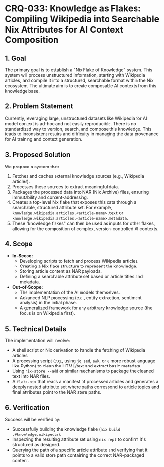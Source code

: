 # CRQ-033: Knowledge as Flakes: Compiling Wikipedia into Searchable Nix Attributes for AI Context Composition

## 1. Goal

The primary goal is to establish a "Nix Flake of Knowledge" system. This system will process unstructured information, starting with Wikipedia articles, and compile it into a structured, searchable format within the Nix ecosystem. The ultimate aim is to create composable AI contexts from this knowledge base.

## 2. Problem Statement

Currently, leveraging large, unstructured datasets like Wikipedia for AI model context is ad-hoc and not easily reproducible. There is no standardized way to version, search, and compose this knowledge. This leads to inconsistent results and difficulty in managing the data provenance for AI training and context generation.

## 3. Proposed Solution

We propose a system that:

1.  Fetches and caches external knowledge sources (e.g., Wikipedia articles).
2.  Processes these sources to extract meaningful data.
3.  Packages the processed data into NAR (Nix Archive) files, ensuring immutability and content-addressing.
4.  Creates a top-level Nix flake that exposes this data through a searchable, structured attribute set. For example, `knowledge.wikipedia.articles.<article-name>.text` or `knowledge.wikipedia.articles.<article-name>.metadata`.
5.  These "knowledge flakes" can then be used as inputs for other flakes, allowing for the composition of complex, version-controlled AI contexts.

## 4. Scope

*   **In-Scope:**
    *   Developing scripts to fetch and process Wikipedia articles.
    *   Creating a Nix flake structure to represent the knowledge.
    *   Storing article content as NAR payloads.
    *   Defining a searchable attribute set based on article titles and metadata.
*   **Out-of-Scope:**
    *   The implementation of the AI models themselves.
    *   Advanced NLP processing (e.g., entity extraction, sentiment analysis) in the initial phase.
    *   A generalized framework for any arbitrary knowledge source (the focus is on Wikipedia first).

## 5. Technical Details

The implementation will involve:

*   A shell script or Nix derivation to handle the fetching of Wikipedia articles.
*   A processing script (e.g., using `jq`, `sed`, `awk`, or a more robust language like Python) to clean the HTML/text and extract basic metadata.
*   Using `nix-store --add` or similar mechanisms to package the cleaned text into NAR files.
*   A `flake.nix` that reads a manifest of processed articles and generates a deeply nested attribute set where paths correspond to article topics and final attributes point to the NAR store paths.

## 6. Verification

Success will be verified by:

*   Successfully building the knowledge flake (`nix build .#knowledge.wikipedia`).
*   Inspecting the resulting attribute set using `nix repl` to confirm it's structured as designed.
*   Querying the path of a specific article attribute and verifying that it points to a valid store path containing the correct NAR-packaged content.
